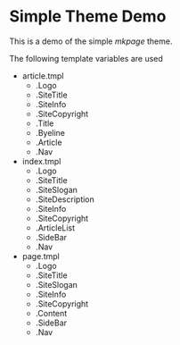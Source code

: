 
# Simple Theme Demo

This is a demo of the simple _mkpage_ theme.

The following template variables are used

+ article.tmpl
    + .Logo
    + .SiteTitle
    + .SiteInfo
    + .SiteCopyright
    + .Title
    + .Byeline
    + .Article
    + .Nav
+ index.tmpl
    + .Logo
    + .SiteTitle
    + .SiteSlogan
    + .SiteDescription
    + .SiteInfo
    + .SiteCopyright
    + .ArticleList
    + .SideBar
    + .Nav
+ page.tmpl
    + .Logo
    + .SiteTitle
    + .SiteSlogan
    + .SiteInfo
    + .SiteCopyright
    + .Content
    + .SideBar
    + .Nav


